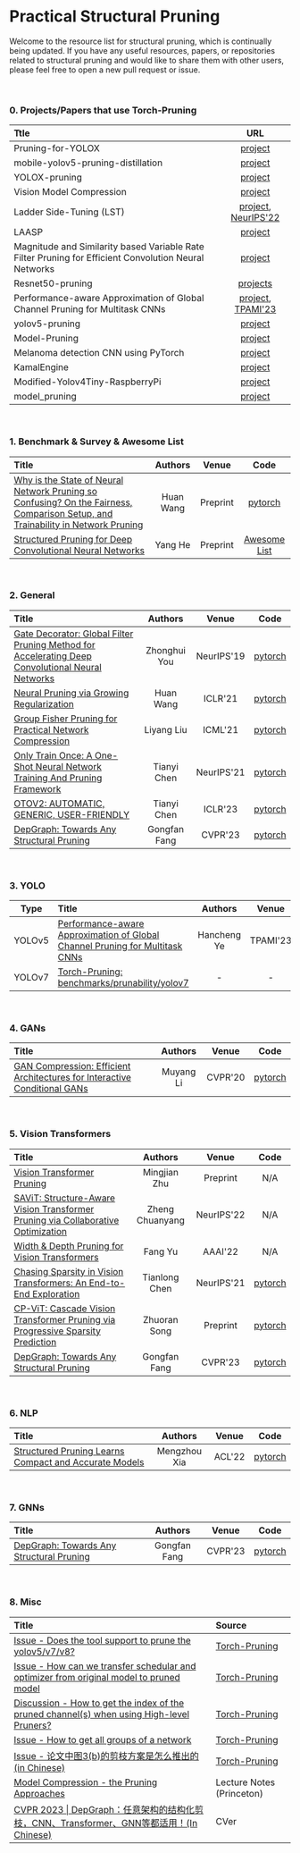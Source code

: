 # Practical Structural Pruning

Welcome to the resource list for structural pruning, which is continually being updated. If you have any useful resources, papers, or repositories related to structural pruning and would like to share them with other users, please feel free to open a new pull request or issue.

<br>

### 0. Projects/Papers that use Torch-Pruning
| Ttle | URL | 
|:--    | :--: |
| Pruning-for-YOLOX | [project](https://github.com/YINYIPENG-EN/Pruning_for_YOLOX) |
| mobile-yolov5-pruning-distillation | [project](https://github.com/Syencil/mobile-yolov5-pruning-distillation) |
| YOLOX-pruning | [project](https://github.com/lizexu123/YOLOX-pruning) |
| Vision Model Compression | [project](https://github.com/ashutoshsameer/vision-model-compression) |
| Ladder Side-Tuning (LST) | [project](https://github.com/ylsung/Ladder-Side-Tuning/tree/c09bf673e6b5f9e10bac40aa144b820cf6fbdec6), [NeurIPS'22](https://openreview.net/forum?id=isPnnaTZaP5) |
| LAASP | [project](https://github.com/ghimiredhikura/LAASP-FilterPruning/tree/63e84c07031f85ef155954b02f9cb9b56ed8c6d8) |
| Magnitude and Similarity based Variable Rate Filter Pruning for Efficient Convolution Neural Networks | [project](https://github.com/ghimiredhikura/MSVFP-FilterPruning) |
| Resnet50-pruning | [projects](https://github.com/wxy1234567/Resnet50-pruning) |
| Performance-aware Approximation of Global Channel Pruning for Multitask CNNs | [project](https://github.com/HankYe/PAGCP), [TPAMI'23](https://arxiv.org/abs/1909.08174) |
| yolov5-pruning | [project](https://github.com/jylink/yolov5-pruning/tree/9b039785efa1a6f6323cceb24815fa06fbf01b89) |
| Model-Pruning | [project](https://github.com/ChaeyeonSeo/Models-pruning) |
| Melanoma detection CNN using PyTorch | [project](https://github.com/98munozpatricia/Melanoma/tree/7d9899d0a45bb2939718ffbe6c69319155dac763) |
| KamalEngine | [project](https://github.com/zju-vipa/KamalEngine/tree/0276eb062595d52472090fbcbcedcd76db8cfd44) |
| Modified-Yolov4Tiny-RaspberryPi | [project](https://github.com/benedettaliberatori/Modified-Yolov4Tiny-RaspberryPi) |
| model_pruning | [project](https://github.com/liugt123/model_prune) |

<br>

### 1. Benchmark & Survey & Awesome List

| Title | Authors | Venue | Code | 
|:--    |:--:  |:--:    |:--: |
| [Why is the State of Neural Network Pruning so Confusing? On the Fairness, Comparison Setup, and Trainability in Network Pruning]()  |   Huan Wang  | Preprint | [pytorch](https://github.com/MingSun-Tse/Why-the-State-of-Pruning-so-Confusing)   |
| [Structured Pruning for Deep Convolutional Neural Networks](https://arxiv.org/abs/2303.00566) | Yang He | Preprint | [Awesome List](https://github.com/he-y/Awesome-Pruning) |

<br>

### 2. General

| Title | Authors | Venue | Code | 
|:--    |:--:  |:--:    |:--: |
| [Gate Decorator: Global Filter Pruning Method for Accelerating Deep Convolutional Neural Networks](https://arxiv.org/abs/1909.08174) | Zhonghui You | NeurIPS'19 | [pytorch](https://github.com/youzhonghui/gate-decorator-pruning) |
| [Neural Pruning via Growing Regularization](https://arxiv.org/abs/2012.09243) | Huan Wang | ICLR'21 | [pytorch](https://github.com/mingsun-tse/regularization-pruning) |
| [Group Fisher Pruning for Practical Network Compression](https://arxiv.org/abs/2108.00708) |  Liyang Liu | ICML'21 | [pytorch](https://github.com/jshilong/FisherPruning) | 
| [Only Train Once: A One-Shot Neural Network Training And Pruning Framework](https://papers.nips.cc/paper/2021/hash/a376033f78e144f494bfc743c0be3330-Abstract.html) | Tianyi Chen | NeurIPS'21 |  [pytorch](https://github.com/tianyic/only_train_once) |
| [OTOV2: AUTOMATIC, GENERIC, USER-FRIENDLY](https://openreview.net/pdf?id=7ynoX1ojPMt) | Tianyi Chen | ICLR'23 | [pytorch](https://github.com/tianyic/only_train_once) |
| [DepGraph: Towards Any Structural Pruning](https://arxiv.org/abs/2301.12900) | Gongfan Fang | CVPR'23 | [pytorch](https://github.com/VainF/Torch-Pruning) |

<br>

### 3. YOLO

| Type | Title | Authors | Venue | Code | 
|:--:   |:--    |:--:  |:--:    |:--: |
| YOLOv5 | [Performance-aware Approximation of Global Channel Pruning for Multitask CNNs](https://arxiv.org/abs/1909.08174) | Hancheng Ye | TPAMI'23 | [pytorch](https://github.com/HankYe/PAGCP) |
| YOLOv7 | [Torch-Pruning: benchmarks/prunability/yolov7](https://github.com/VainF/Torch-Pruning/tree/master/benchmarks/prunability) | - | - | [pytorch](https://github.com/VainF/Torch-Pruning/blob/master/benchmarks/prunability/yolov7_train_pruned.py) |


<br>

### 4. GANs

| Title | Authors | Venue | Code | 
|:--    |:--:  |:--:    |:--: |
| [GAN Compression: Efficient Architectures for Interactive Conditional GANs](https://arxiv.org/abs/2003.08936) | Muyang Li | CVPR'20 | [pytorch](https://github.com/mit-han-lab/gan-compression-dynamic) |

<br>

### 5. Vision Transformers

| Title | Authors | Venue | Code | 
|:--    |:--:  |:--:    |:--: |
| [Vision Transformer Pruning](https://arxiv.org/abs/2104.08500) | Mingjian Zhu | Preprint | N/A |
| [SAViT: Structure-Aware Vision Transformer Pruning via Collaborative Optimization](https://openreview.net/forum?id=w5DacXWzQ-Q) | Zheng Chuanyang | NeurIPS'22 | N/A |
| [Width & Depth Pruning for Vision Transformers](https://ojs.aaai.org/index.php/AAAI/article/view/20222) | Fang Yu | AAAI'22 | N/A |
| [Chasing Sparsity in Vision Transformers: An End-to-End Exploration](https://arxiv.org/abs/2106.04533) | Tianlong Chen | NeurIPS'21 | [pytorch](https://github.com/VITA-Group/SViTE) |
| [CP-ViT: Cascade Vision Transformer Pruning via Progressive Sparsity Prediction](https://arxiv.org/abs/2203.04570) | Zhuoran Song | Preprint  | [pytorch](https://github.com/ok858ok/CP-ViT) |
| [DepGraph: Towards Any Structural Pruning](https://arxiv.org/abs/2301.12900) | Gongfan Fang | CVPR'23 | [pytorch](https://github.com/VainF/Torch-Pruning) |

<br>

### 6. NLP

| Title | Authors | Venue | Code | 
|:--    |:--:  |:--:    |:--: |
| [Structured Pruning Learns Compact and Accurate Models](https://arxiv.org/abs/2204.00408) | Mengzhou Xia | ACL'22 | [pytorch](https://github.com/princeton-nlp/CoFiPruning) | 

<br>

### 7. GNNs

| Title | Authors | Venue | Code | 
|:--    |:--:  |:--:    |:--: |
| [DepGraph: Towards Any Structural Pruning](https://arxiv.org/abs/2301.12900) | Gongfan Fang | CVPR'23 | [pytorch](https://github.com/VainF/Torch-Pruning) |


<br>


### 8. Misc

| Title | Source |
|:--    | :-- |
| [Issue - Does the tool support to prune the yolov5/v7/v8?](https://github.com/VainF/Torch-Pruning/issues/100) | [Torch-Pruning](https://github.com/VainF/Torch-Pruning) |
| [Issue - How can we transfer schedular and optimizer from original model to pruned model](https://github.com/VainF/Torch-Pruning/issues/120) | [Torch-Pruning](https://github.com/VainF/Torch-Pruning) |
| [Discussion - How to get the index of the pruned channel(s) when using High-level Pruners?](https://github.com/VainF/Torch-Pruning/discussions/116#discussioncomment-5426178) | [Torch-Pruning](https://github.com/VainF/Torch-Pruning) |
| [Issue - How to get all groups of a network](https://github.com/VainF/Torch-Pruning/issues/109) |[Torch-Pruning](https://github.com/VainF/Torch-Pruning)| 
| [Issue - 论文中图3(b)的剪枝方案是怎么推出的 (in Chinese)](https://github.com/VainF/Torch-Pruning/issues/115) | [Torch-Pruning](https://github.com/VainF/Torch-Pruning) |
| [Model Compression - the Pruning Approaches](https://www.cs.princeton.edu/courses/archive/spring21/cos598D/lectures/pruning.pdf) | Lecture Notes (Princeton) |
| [CVPR 2023 \| DepGraph：任意架构的结构化剪枝，CNN、Transformer、GNN等都适用！(In Chinese)](https://mp.weixin.qq.com/s/Ux-yuaKokGGhUkfF491ZYw) | CVer |
